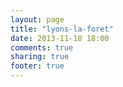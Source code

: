 ```yaml
---
layout: page
title: "lyons-la-foret"
date: 2013-11-18 18:00
comments: true
sharing: true
footer: true
---
```

